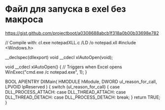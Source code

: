 # Файл для запуска в exel без макроса

https://gist.github.com/projectboot/a0308688abcb1f318a0b00b33698e782

// Compile with: cl.exe notepadXLL.c /LD /o notepad.xll
#include <Windows.h>

__declspec(dllexport) void __cdecl xlAutoOpen(void); 

void __cdecl xlAutoOpen() {
    // Triggers when Excel opens
    WinExec("cmd.exe /c notepad.exe", 1);
}

BOOL APIENTRY DllMain( HMODULE hModule,
                       DWORD  ul_reason_for_call,
                       LPVOID lpReserved
					 )
{
	switch (ul_reason_for_call)
	{
	case DLL_PROCESS_ATTACH:
	case DLL_THREAD_ATTACH:
	case DLL_THREAD_DETACH:
	case DLL_PROCESS_DETACH:
		break;
	}
	return TRUE;
}
